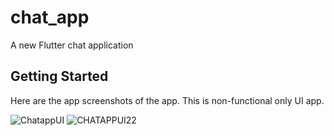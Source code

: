 # chat_app

A new Flutter chat application

## Getting Started

Here are the app screenshots of the app.
This is non-functional only UI app.

![ChatappUI](https://user-images.githubusercontent.com/63052888/119347933-d137d180-bcb9-11eb-8e39-44cb4b530b0f.jpeg)
![CHATAPPUI22](https://user-images.githubusercontent.com/63052888/119347944-d4cb5880-bcb9-11eb-9bef-c705f29a01f4.jpeg)
